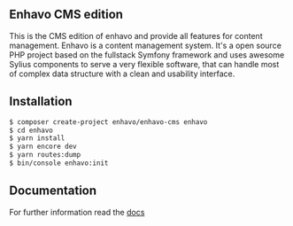 Enhavo CMS edition
-------------------

This is the CMS edition of enhavo and provide all features for content management.
Enhavo is a content management system. It's a open source PHP project based on the fullstack Symfony framework and uses awesome Sylius components
to serve a very flexible software, that can handle most of complex data structure with a clean and usability interface.

Installation
------------

```bash
$ composer create-project enhavo/enhavo-cms enhavo
$ cd enhavo
$ yarn install
$ yarn encore dev
$ yarn routes:dump
$ bin/console enhavo:init
```

Documentation
-------------

For further information read the [docs](http://docs.enhavo.com)
